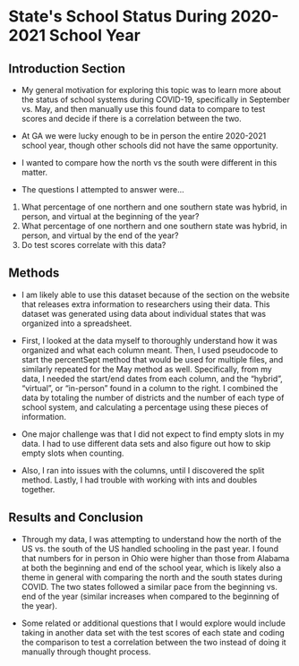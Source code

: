 # State's School Status During 2020-2021 School Year

## Introduction Section

* My general motivation for exploring this topic was to learn more about the status of school systems during COVID-19, specifically in September vs. May, and then manually use this found data to compare to test scores and decide if there is a correlation between the two.
* At GA we were lucky enough to be in person the entire 2020-2021 school year, though other schools did not have the same opportunity.
* I wanted to compare how the north vs the south were different in this matter.

* The questions I attempted to answer were...
1. What percentage of one northern and one southern state was hybrid, in person, and virtual at the beginning of the year?
2. What percentage of one northern and one southern state was hybrid, in person, and virtual by the end of the year?
3. Do test scores correlate with this data?


## Methods

* I am likely able to use this dataset because of the section on the website that releases extra information to researchers using their data. This dataset was generated using data about individual states that was organized into a spreadsheet.

* First, I looked at the data myself to thoroughly understand how it was organized and what each column meant. Then, I used pseudocode to start the percentSept method that would be used for multiple files, and similarly repeated for the May method as well. Specifically, from my data, I needed the start/end dates from each column, and the “hybrid”, “virtual”, or “in-person” found in a column to the right. I combined the data by totaling the number of districts and the number of each type of school system, and calculating a percentage using these pieces of information.

* One major challenge was that I did not expect to find empty slots in my data. I had to use different data sets and also figure out how to skip empty slots when counting.

* Also, I ran into issues with the columns, until I discovered the split method. Lastly, I had trouble with working with ints and doubles together.


## Results and Conclusion

* Through my data, I was attempting to understand how the north of the US vs. the south of the US handled schooling in the past year. I found that numbers for in person in Ohio were higher than those from Alabama at both the beginning and end of the school year, which is likely also a theme in general with comparing the north and the south states during COVID. The two states followed a similar pace from the beginning vs. end of the year (similar increases when compared to the beginning of the year).

* Some related or additional questions that I would explore would include taking in another data set with the test scores of each state and coding the comparison to test a correlation between the two instead of doing it manually through thought process.
